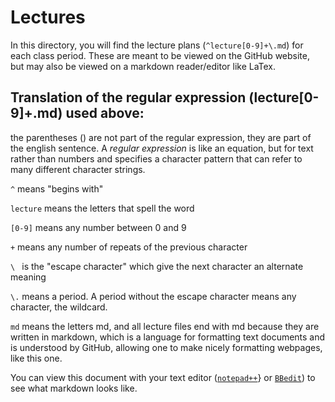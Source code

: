 # Lectures

In this directory, you will find the lecture plans (`^lecture[0-9]+\.md`) for each class period.  These are meant to be viewed on the GitHub website, but may also be viewed on a markdown reader/editor like LaTex.

## Translation of the regular expression (lecture[0-9]+\.md) used above:

the parentheses () are not part of the regular expression, they are part of the english sentence. A *_regular expression_* is like an equation, but for text rather than numbers and specifies a character pattern that can refer to many different character strings.

`^` means "begins with"

`lecture` means the letters that spell the word

`[0-9]` means any number between 0 and 9

`+` means any number of repeats of the previous character

`\ ` is the "escape character" which give the next character an alternate meaning

`\.` means a period.  A period without the escape character means any character, the wildcard.

`md` means the letters md, and all lecture files end with md because they are written in markdown, which is a language for formatting text documents and is understood by GitHub, allowing one to make nicely formatting webpages, like this one.

You can view this document with your text editor ([`notepad++`](https://notepad-plus-plus.org/downloads/)} or [`BBedit`](https://www.barebones.com/products/textwrangler/download.html)) to see what markdown looks like.
